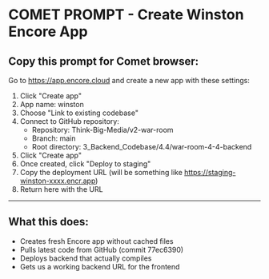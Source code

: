 # COMET PROMPT - Create Winston Encore App

## Copy this prompt for Comet browser:

Go to https://app.encore.cloud and create a new app with these settings:

1. Click "Create app"
2. App name: winston
3. Choose "Link to existing codebase"
4. Connect to GitHub repository:
   - Repository: Think-Big-Media/v2-war-room
   - Branch: main
   - Root directory: 3_Backend_Codebase/4.4/war-room-4-4-backend
5. Click "Create app"
6. Once created, click "Deploy to staging"
7. Copy the deployment URL (will be something like https://staging-winston-xxxx.encr.app)
8. Return here with the URL

---

## What this does:
- Creates fresh Encore app without cached files
- Pulls latest code from GitHub (commit 77ec6390)
- Deploys backend that actually compiles
- Gets us a working backend URL for the frontend